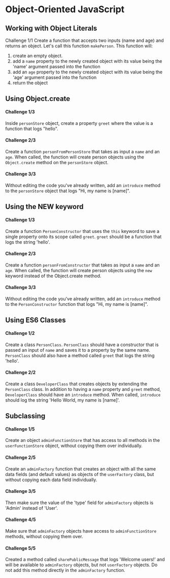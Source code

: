 # Object-Oriented JavaScript

## Working with Object Literals
Challenge 1/1
Create a function that accepts two inputs (name and age) and returns an object. Let's call this function `makePerson`. This function will:

1. create an empty object.
2. add a `name` property to the newly created object with its value being the 'name' argument passed into the function
3. add an `age` property to the newly created object with its value being the 'age' argument passed into the function
4. return the object


## Using Object.create

#### Challenge 1/3

Inside `personStore` object, create a property `greet` where the value is a function that logs "hello".


#### Challenge 2/3

Create a function `personFromPersonStore` that takes as input a `name` and an `age`. When called, the function will create person objects using the `Object.create` method on the `personStore` object.

#### Challenge 3/3
Without editing the code you've already written, add an `introduce` method to the `personStore` object that logs "Hi, my name is [name]".


## Using the NEW keyword

#### Challenge 1/3
Create a function `PersonConstructor` that uses the `this` keyword to save a single property onto its scope called `greet`. `greet` should be a function that logs the string 'hello'.


#### Challenge 2/3
Create a function `personFromConstructor` that takes as input a `name` and an `age`. When called, the function will create person objects using the `new` keyword instead of the Object.create method.


#### Challenge 3/3
Without editing the code you've already written, add an `introduce` method to the `PersonConstructor` function that logs "Hi, my name is [name]".


## Using ES6 Classes

#### Challenge 1/2
Create a class `PersonClass`. `PersonClass` should have a constructor that is passed an input of `name` and saves it to a property by the same name. `PersonClass` should also have a method called `greet` that logs the string 'hello'.


#### Challenge 2/2
Create a class `DeveloperClass` that creates objects by extending the `PersonClass` class. In addition to having a `name` property and `greet` method, `DeveloperClass` should have an `introduce` method. When called, `introduce` should log the string 'Hello World, my name is [name]'.

## Subclassing
#### Challenge 1/5
Create an object `adminFunctionStore` that has access to all methods in the `userFunctionStore` object, without copying them over individually.

#### Challenge 2/5
Create an `adminFactory` function that creates an object with all the same data fields (and default values) as objects of the `userFactory` class, but without copying each data field individually.

#### Challenge 3/5
Then make sure the value of the 'type' field for `adminFactory` objects is 'Admin' instead of 'User'.

#### Challenge 4/5
Make sure that `adminFactory` objects have access to `adminFunctionStore` methods, without copying them over.

#### Challenge 5/5
Created a method called `sharePublicMessage` that logs 'Welcome users!' and will be available to `adminFactory` objects, but not `userFactory` objects. Do not add this method directly in the `adminFactory` function.
